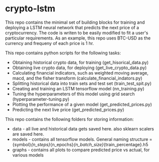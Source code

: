 # crypto-lstm

This repo contains the minimal set of building blocks for training and deploying a LSTM neural network that predicts the next price of a cryptocurrency. The code is writen to be easily modified to fit a user's particular requirements. As an example, this repo uses BTC-USD as the currency and frequeny of each price is 1 hr.

This repo contains python scripts for the following tasks:
* Obtaining historical crypto data, for training (get_hisorical_data.py)
* Obtaining live crypto data, for deploying (get_live_crypto_data.py)
* Calculating financial indicators, such as weighted moving average, macd, and the fisher transform (calculate_financial_indators.py)
* Splitting historical data into train sets and test set (train_test_spit.py)
* Creating and training an LSTM tensorflow model (nn_training.py)
* Tuning the hyperparameters of this model using grid search (hyperparameter-tuning.py)
* Plotting the performance of a given model (get_predicted_prices.py)
* Predicting the next live price (get_predicted_prices.py)

This repo contains the following folders for storing information:
* data - all live and historical data gets saved here. also sklearn scalers are saved here.
* models - contains all tensorflow models. General naming structure = {symbol}_{n_steps}_{n_epochs}_{n_batch_size}_{train_percentage}.h5
* graphs - contains all plots to compare predicted price vs actual, for various models